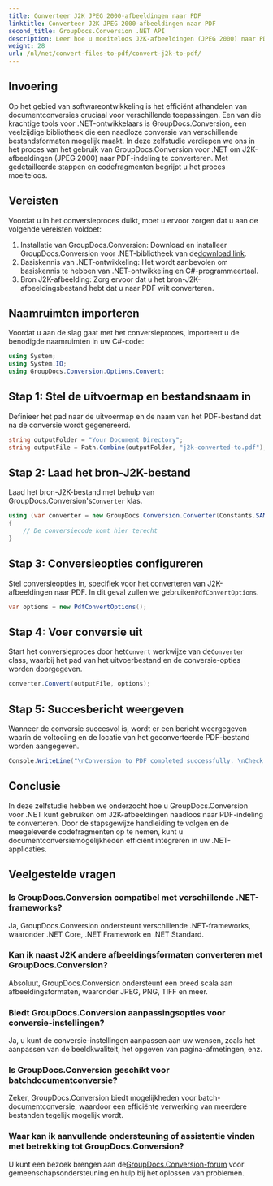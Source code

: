 ```yaml
---
title: Converteer J2K JPEG 2000-afbeeldingen naar PDF
linktitle: Converteer J2K JPEG 2000-afbeeldingen naar PDF
second_title: GroupDocs.Conversion .NET API
description: Leer hoe u moeiteloos J2K-afbeeldingen (JPEG 2000) naar PDF kunt converteren met GroupDocs.Conversion voor .NET. Inclusief stap-voor-stap handleiding.
weight: 28
url: /nl/net/convert-files-to-pdf/convert-j2k-to-pdf/
---
```

## Invoering
Op het gebied van softwareontwikkeling is het efficiënt afhandelen van documentconversies cruciaal voor verschillende toepassingen. Een van die krachtige tools voor .NET-ontwikkelaars is GroupDocs.Conversion, een veelzijdige bibliotheek die een naadloze conversie van verschillende bestandsformaten mogelijk maakt. In deze zelfstudie verdiepen we ons in het proces van het gebruik van GroupDocs.Conversion voor .NET om J2K-afbeeldingen (JPEG 2000) naar PDF-indeling te converteren. Met gedetailleerde stappen en codefragmenten begrijpt u het proces moeiteloos.
## Vereisten
Voordat u in het conversieproces duikt, moet u ervoor zorgen dat u aan de volgende vereisten voldoet:
1.  Installatie van GroupDocs.Conversion: Download en installeer GroupDocs.Conversion voor .NET-bibliotheek van de[download link](https://releases.groupdocs.com/conversion/net/).
2. Basiskennis van .NET-ontwikkeling: Het wordt aanbevolen om basiskennis te hebben van .NET-ontwikkeling en C#-programmeertaal.
3. Bron J2K-afbeelding: Zorg ervoor dat u het bron-J2K-afbeeldingsbestand hebt dat u naar PDF wilt converteren.

## Naamruimten importeren
Voordat u aan de slag gaat met het conversieproces, importeert u de benodigde naamruimten in uw C#-code:
```csharp
using System;
using System.IO;
using GroupDocs.Conversion.Options.Convert;
```

## Stap 1: Stel de uitvoermap en bestandsnaam in
Definieer het pad naar de uitvoermap en de naam van het PDF-bestand dat na de conversie wordt gegenereerd.
```csharp
string outputFolder = "Your Document Directory";
string outputFile = Path.Combine(outputFolder, "j2k-converted-to.pdf");
```
## Stap 2: Laad het bron-J2K-bestand
 Laad het bron-J2K-bestand met behulp van GroupDocs.Conversion's`Converter` klas.
```csharp
using (var converter = new GroupDocs.Conversion.Converter(Constants.SAMPLE_J2K))
{
    // De conversiecode komt hier terecht
}
```
## Stap 3: Conversieopties configureren
 Stel conversieopties in, specifiek voor het converteren van J2K-afbeeldingen naar PDF. In dit geval zullen we gebruiken`PdfConvertOptions`.
```csharp
var options = new PdfConvertOptions();
```
## Stap 4: Voer conversie uit
 Start het conversieproces door het`Convert` werkwijze van de`Converter` class, waarbij het pad van het uitvoerbestand en de conversie-opties worden doorgegeven.
```csharp
converter.Convert(outputFile, options);
```
## Stap 5: Succesbericht weergeven
Wanneer de conversie succesvol is, wordt er een bericht weergegeven waarin de voltooiing en de locatie van het geconverteerde PDF-bestand worden aangegeven.
```csharp
Console.WriteLine("\nConversion to PDF completed successfully. \nCheck output in {0}", outputFolder);
```

## Conclusie
In deze zelfstudie hebben we onderzocht hoe u GroupDocs.Conversion voor .NET kunt gebruiken om J2K-afbeeldingen naadloos naar PDF-indeling te converteren. Door de stapsgewijze handleiding te volgen en de meegeleverde codefragmenten op te nemen, kunt u documentconversiemogelijkheden efficiënt integreren in uw .NET-applicaties.
## Veelgestelde vragen
### Is GroupDocs.Conversion compatibel met verschillende .NET-frameworks?
Ja, GroupDocs.Conversion ondersteunt verschillende .NET-frameworks, waaronder .NET Core, .NET Framework en .NET Standard.
### Kan ik naast J2K andere afbeeldingsformaten converteren met GroupDocs.Conversion?
Absoluut, GroupDocs.Conversion ondersteunt een breed scala aan afbeeldingsformaten, waaronder JPEG, PNG, TIFF en meer.
### Biedt GroupDocs.Conversion aanpassingsopties voor conversie-instellingen?
Ja, u kunt de conversie-instellingen aanpassen aan uw wensen, zoals het aanpassen van de beeldkwaliteit, het opgeven van pagina-afmetingen, enz.
### Is GroupDocs.Conversion geschikt voor batchdocumentconversie?
Zeker, GroupDocs.Conversion biedt mogelijkheden voor batch-documentconversie, waardoor een efficiënte verwerking van meerdere bestanden tegelijk mogelijk wordt.
### Waar kan ik aanvullende ondersteuning of assistentie vinden met betrekking tot GroupDocs.Conversion?
 U kunt een bezoek brengen aan de[GroupDocs.Conversion-forum](https://forum.groupdocs.com/c/conversion/11) voor gemeenschapsondersteuning en hulp bij het oplossen van problemen.